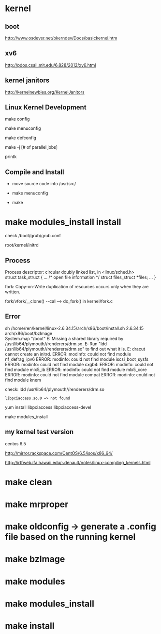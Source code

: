kernel
======

boot
----
http://www.osdever.net/bkerndev/Docs/basickernel.htm

xv6
---
http://pdos.csail.mit.edu/6.828/2012/xv6.html

kernel janitors
---------------
http://kernelnewbies.org/KernelJanitors


Linux Kernel Development
------------------------

make config

make menuconfig

make defconfig

make -j [# of parallel jobs]


printk

Compile and Install
-------------------

* move source code into /usr/src/

* make menuconfig

* make

# make modules_install install


check /boot/grub/grub.conf

root/kernel/initrd


Process
-------

Process descriptor: circular doubly linked list, 
in <linux/sched.h>  
struct task_struct {
...
/* open file information */
        struct files_struct *files;
...
}

fork: Copy-on-Write
duplication of resources occurs only when they are written.

fork/vfork/__clone() --call--> do_fork() in kernel/fork.c




Error
-----

sh /home/ren/kernel/linux-2.6.34.15/arch/x86/boot/install.sh 2.6.34.15 arch/x86/boot/bzImage \
		System.map "/boot"
E: Missing a shared library required by /usr/lib64/plymouth//renderers/drm.so.
E: Run "ldd /usr/lib64/plymouth//renderers/drm.so" to find out what it is.
E: dracut cannot create an initrd.
ERROR: modinfo: could not find module nf_defrag_ipv6
ERROR: modinfo: could not find module iscsi_boot_sysfs
ERROR: modinfo: could not find module cxgb4i
ERROR: modinfo: could not find module mlx5_ib
ERROR: modinfo: could not find module mlx5_core
ERROR: modinfo: could not find module compat
ERROR: modinfo: could not find module knem

check: ldd /usr/lib64/plymouth//renderers/drm.so

	libpciaccess.so.0 => not found


yum install libpciaccess libpciaccess-devel

make modules_install


my kernel test version
----------------------

centos 6.5

http://mirror.rackspace.com/CentOS/6.5/isos/x86_64/

http://irtfweb.ifa.hawaii.edu/~denault/notes/linux-compiling_kernels.html

# make clean
# make mrproper
# make oldconfig    -> generate a .config file based on the running kernel
# make bzImage
# make modules
# make modules_install
# make install     

